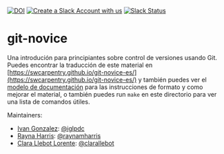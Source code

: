 [![DOI](https://zenodo.org/badge/122202135.svg)](https://zenodo.org/badge/latestdoi/122202135)
[![Create a Slack Account with us](https://img.shields.io/badge/Create_Slack_Account-The_Carpentries-071159.svg)](https://swc-slack-invite.herokuapp.com/)
[![Slack Status](https://img.shields.io/badge/Slack_Channel-swc--git--es-E01563.svg)](https://swcarpentry.slack.com/messages/C9X42NTQC)

# git-novice

Una introdución para principiantes sobre control de versiones usando Git.
Puedes encontrar la traducción de este material en [https://swcarpentry.github.io/git-novice-es/](https://swcarpentry.github.io/git-novice-es/)
y también puedes ver el [modelo de documentación][lesson-example]
para las instrucciones de formato y como mejorar el material,
o también puedes run `make` en este directorio para ver una lista de comandos útiles.

Maintainers:

- [Ivan Gonzalez][gonzalez_ivan]: [@iglpdc](https://github.com/iglpdc)
- [Rayna Harris][harris_rayna]: [@raynamharris](https://github.com/raynamharris)
- [Clara Llebot Lorente][llebot_clara]: [@clarallebot](https://github.com/clarallebot)

[lesson-example]: https://carpentries.github.io/lesson-example
[gonzalez_ivan]: https://software-carpentry.org/team/#gonzalez_ivan
[harris_rayna]: https://software-carpentry.org/team/#harris_rayna
[llebot_clara]: https://software-carpentry.org/team/#llebot_clara



